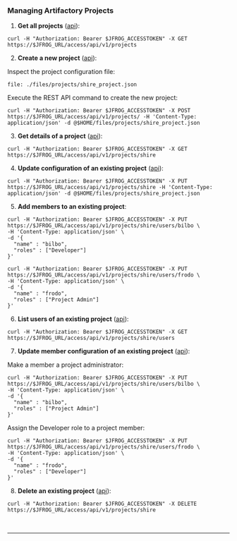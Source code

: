 
### Managing Artifactory Projects

1. **Get all projects** ([api](https://www.jfrog.com/confluence/display/JFROG/Artifactory+REST+API#ArtifactoryRESTAPI-PROJECTS)):  
  ```execute
  curl -H "Authorization: Bearer $JFROG_ACCESSTOKEN" -X GET https://$JFROG_URL/access/api/v1/projects
  ```

2. **Create a new project** ([api](https://www.jfrog.com/confluence/display/JFROG/Artifactory+REST+API#ArtifactoryRESTAPI-AddaNewProject)):  
  
  Inspect the project configuration file:  
  ```editor:open-file
  file: ./files/projects/shire_project.json
  ```  
  
  Execute the REST API command to create the new project:  
  ```execute
  curl -H "Authorization: Bearer $JFROG_ACCESSTOKEN" -X POST https://$JFROG_URL/access/api/v1/projects/ -H 'Content-Type: application/json' -d @$HOME/files/projects/shire_project.json
  ```

3. **Get details of a project** ([api](https://www.jfrog.com/confluence/display/JFROG/Artifactory+REST+API#ArtifactoryRESTAPI-GetProject)):  
  ```execute
  curl -H "Authorization: Bearer $JFROG_ACCESSTOKEN" -X GET https://$JFROG_URL/access/api/v1/projects/shire
  ```

4. **Update configuration of an existing project** ([api](https://www.jfrog.com/confluence/display/JFROG/Artifactory+REST+API#ArtifactoryRESTAPI-UpdateExistingProjectProperties)):  
  ```execute
  curl -H "Authorization: Bearer $JFROG_ACCESSTOKEN" -X PUT https://$JFROG_URL/access/api/v1/projects/shire -H 'Content-Type: application/json' -d @$HOME/files/projects/shire_project.json
  ```

5. **Add members to an existing project**:    
  
  ```execute
  curl -H "Authorization: Bearer $JFROG_ACCESSTOKEN" -X PUT https://$JFROG_URL/access/api/v1/projects/shire/users/bilbo \
  -H 'Content-Type: application/json' \
  -d '{
    "name" : "bilbo",
    "roles" : ["Developer"]
  }'
  ```
    
  ```execute
  curl -H "Authorization: Bearer $JFROG_ACCESSTOKEN" -X PUT https://$JFROG_URL/access/api/v1/projects/shire/users/frodo \
  -H 'Content-Type: application/json' \
  -d '{
    "name" : "frodo",
    "roles" : ["Project Admin"]
  }'
  ```    

6. **List users of an existing project** ([api](https://www.jfrog.com/confluence/display/JFROG/Artifactory+REST+API#ArtifactoryRESTAPI-GetProjectUsers)):  
  ```execute
  curl -H "Authorization: Bearer $JFROG_ACCESSTOKEN" -X GET https://$JFROG_URL/access/api/v1/projects/shire/users
  ```


7. **Update member configuration of an existing project** ([api](https://www.jfrog.com/confluence/display/JFROG/Artifactory+REST+API#ArtifactoryRESTAPI-UpdateUserinProject)):    
  
  Make a member a project administrator:  
  ```execute
  curl -H "Authorization: Bearer $JFROG_ACCESSTOKEN" -X PUT https://$JFROG_URL/access/api/v1/projects/shire/users/bilbo \ 
  -H 'Content-Type: application/json' \
  -d '{ 
    "name" : "bilbo", 
    "roles" : ["Project Admin"] 
  }'
  ```  

  Assign the Developer role to a project member:   
  ```execute
  curl -H "Authorization: Bearer $JFROG_ACCESSTOKEN" -X PUT https://$JFROG_URL/access/api/v1/projects/shire/users/frodo \ 
  -H 'Content-Type: application/json' \
  -d '{ 
    "name" : "frodo", 
    "roles" : ["Developer"] 
  }'
  ```

8. **Delete an existing project** ([api](https://www.jfrog.com/confluence/display/JFROG/Artifactory+REST+API#ArtifactoryRESTAPI-DeleteExistingProject)):  
  ```execute
  curl -H "Authorization: Bearer $JFROG_ACCESSTOKEN" -X DELETE https://$JFROG_URL/access/api/v1/projects/shire
  ```


<br/>

---